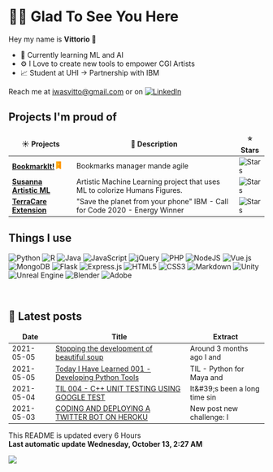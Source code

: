 <h1> 🙋‍♂️ Glad To See You Here </h1>
<p> Hey my name is <strong> Vittorio </strong> 👋<p>

- 🧠 Currently learning ML and AI 
- ⚙️ I Love to create new tools to empower CGI Artists
- 📈 Student at UHI -> Partnership with IBM

Reach me at iwasvitto@gmail.com or on <a href="https://www.linkedin.com/in/vittorio-rivabella/">
<img alt="LinkedIn" src="https://img.shields.io/badge/linkedin%20-%230077B5.svg?&style=flat-square&logo=linkedin&logoColor=white"/>
</a>

<h2>Projects I'm proud of</h2>
<table>
  <thead align="center">
    <tr border: none;>
      <td><b>☀️ Projects</b></td>
      <td><b>💬 Description</b></td>
      <td><b>⭐ Stars</b></td>
    </tr>
  </thead>
  <tbody>
    <tr>
      <td><a href="https://github.com/Eversmile12/BookmarkIt"><b>BookmarkIt!<img src="./icons/bookmarkit_16x16.png"width=15 height=15></b></a></td>
      <td> Bookmarks manager mande agile</td>
      <td><img alt="Stars" src="https://img.shields.io/github/stars/Eversmile12/BookmarkIt?style=flat-square&labelColor=343b41"/></td>
    </tr>
    <tr>
      <td><a href="https://github.com/Eversmile12/susanna-server"><b>Susanna Artistic ML</b></a></td>
      <td> Artistic Machine Learning project that uses ML to colorize Humans Figures.</td>
      <td><img alt="Stars" src="https://img.shields.io/github/stars/Eversmile12/susanna-server?style=flat-square&labelColor=343b41"/></td>
    </tr>
    <tr>
      <td><a href="https://github.com/Eversmile12/TerraCare-public"><b>TerraCare Extension</b></a></td>
      <td> "Save the planet from your phone" IBM - Call for Code 2020 - Energy Winner</td>
      <td><img alt="Stars" src="https://img.shields.io/github/stars/Eversmile12/TerraCare-public?style=flat-square&labelColor=343b41"/></td>
    </tr>
  </tbody>
</table>

<h2>Things I use </h2>
<p>
<img alt="Python" src="https://img.shields.io/badge/python%20-%2314354C.svg?&style=flat-square&logo=python&logoColor=white"/>
<img alt="R" src="https://img.shields.io/badge/r-%23276DC3.svg?&style=flat-square&logo=r&logoColor=white"/>
<img alt="Java" src="https://img.shields.io/badge/java-%23ED8B00.svg?&style=flat-square&logo=java&logoColor=white"/>


<img alt="JavaScript"  src="https://img.shields.io/badge/javascript%20-%23323330.svg?&style=flat-square&logo=javascript&logoColor=%23F7DF1E"/>
<img alt="jQuery"  src="https://img.shields.io/badge/jquery%20-%230769AD.svg?&style=flat-square&logo=jquery&logoColor=white"/>

<img alt="PHP"  src="https://img.shields.io/badge/php-%23777BB4.svg?&style=flat-square&logo=php&logoColor=white"/>
<img alt="NodeJS"  src="https://img.shields.io/badge/node.js%20-%2343853D.svg?&style=flat-square&logo=node.js&logoColor=white">
<img alt="Vue.js"  src="https://img.shields.io/badge/vuejs%20-%2335495e.svg?&style=flat-square&logo=vue.js&logoColor=%234FC08D"/>

<img alt="MongoDB"  src ="https://img.shields.io/badge/MongoDB-%234ea94b.svg?&style=flat-square&logo=mongodb&logoColor=white"/>

<img alt="Flask"  src="https://img.shields.io/badge/flask%20-%23000.svg?&style=flat-square&logo=flask&logoColor=white"/>
<img alt="Express.js"  src="https://img.shields.io/badge/express.js%20-%23404d59.svg?&style=flat-square"/>

<img alt="HTML5"  src="https://img.shields.io/badge/html5%20-%23E34F26.svg?&style=flat-square&logo=html5&logoColor=white"/>
<img alt="CSS3"  src="https://img.shields.io/badge/css3%20-%231572B6.svg?&style=flat-square&logo=css3&logoColor=white"/>
<img alt="Markdown"  src="https://img.shields.io/badge/markdown-%23000000.svg?&style=flat-square&logo=markdown&logoColor=white"/>

<img alt="Unity"  src="https://img.shields.io/badge/unity%20-%23000000.svg?&style=flat-square&logo=unity&logoColor=white"/>
<img alt="Unreal Engine " src="https://img.shields.io/badge/unreal%20engine%20-%23313131.svg?&style=flat-square&logo=unreal%20engine&logoColor=white"/>
<img alt="Blender"  src="https://img.shields.io/badge/blender%20-%23F5792A.svg?&style=flat-square&logo=blender&logoColor=white"/>
<img alt="Adobe" src="https://img.shields.io/badge/adobe%20-%23FF0000.svg?&style=flat-square&logo=adobe&logoColor=white"/>

</p>
<br>    


<h2> 📃 Latest posts </h2>
<table>
  <thead align=center>
    <td><b>Date</b></td>
    <td><b>Title</b></td>
    <td><b>Extract</b></td>
  </thead>
  <tbody>
    <tr>
    <td>2021-05-05</td>
    <td><a href="https:&#x2F;&#x2F;binaryroot.xyz&#x2F;post.php?post_id&#x3D;179">Stopping the development of beautiful soup </a></td>
    <td>Around 3 months ago I and</td>
    </tr>
    <tr>
    <td>2021-05-05</td>
    <td><a href="https:&#x2F;&#x2F;binaryroot.xyz&#x2F;post.php?post_id&#x3D;112">Today I Have Learned 001 - Developing Python Tools</a></td>
    <td>TIL - Python for Maya and</td>
    </tr>
      <tr>
    <td>2021-05-04</td>
    <td><a href="https:&#x2F;&#x2F;binaryroot.xyz&#x2F;post.php?post_id&#x3D;112">TIL 004 - C++ UNIT TESTING USING GOOGLE TEST </a></td>
    <td>It&amp;#39;s been a long time sin</td>
    </tr>
    <tr>
    <td>2021-05-03</td>
    <td><a href="https:&#x2F;&#x2F;binaryroot.xyz&#x2F;post.php?post_id&#x3D;112">CODING AND DEPLOYING A TWITTER BOT ON HEROKU</a></td>
    <td>New post new challenge: I</td>
    </tr>
  </tbody>
</table>



<p >This README is updated every 6 Hours <br>
<strong>Last automatic update Wednesday, October 13, 2:27 AM</strong></p>
<img src="https://img.shields.io/github/workflow/status/Eversmile12/Eversmile12/README%20build?logo=github">